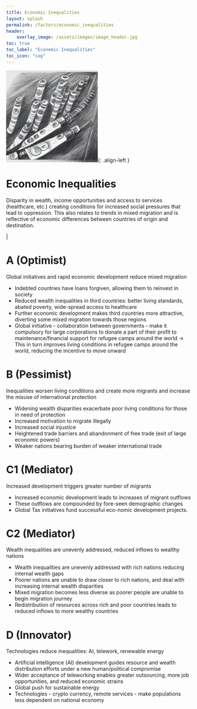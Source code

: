 ```yaml
---
title: Economic Inequalities
layout: splash
permalink: /factors/economic_inequalities
header:
    overlay_image: /assets/images/image_header.jpg
toc: true
toc_label: "Economic Inequalities"
toc_icon: "cog"
---
```


![image-left](/assets/images/economic_inequalities.jpg){: .align-left }

# Economic Inequalities

Disparity in wealth, income opportunities and access to services (healthcare, etc.) creating conditions for increased social pressures that lead to oppression. This also relates to trends in mixed migration and is reflective of economic differences between countries of origin and destination.

|

# A (Optimist)
Global initiatives and rapid economic development reduce mixed migration
* Indebted countries have loans forgiven, allowing them to reinvest in society
* Reduced wealth inequalities in third countries: better living standards, abated poverty, wide-spread access to healthcare
* Further economic development makes third countries more attractive, diverting some mixed migration towards those regions
* Global initiative - collaboration between governments - make it compulsory for large corporations to donate a part of their profit to maintenance/financial support for refugee camps around the world
  &rarr; This in turn improves living conditions in refugee camps around the world, reducing the incentive to move onward


# B (Pessimist)
Inequalities worsen living conditions and create more migrants and increase the misuse of international protection 
* Widening wealth disparities exacerbate poor living conditions for those in need of protection
* Increased motivation to migrate illegally
* Increased social injustice
* Heightened trade barriers and abandonment of free trade (exit of large economic powers)
* Weaker nations bearing burden of weaker international trade


# C1 (Mediator)
Increased development triggers greater number of migrants 
* Increased economic development leads to increases of migrant outflows
* These outflows are compounded by fore-seen demographic changes
* Global Tax initiatives fund successful eco-nomic development projects.


# C2 (Mediator)
Wealth inequalities are unevenly addressed, reduced inflows to wealthy nations
* Wealth inequalities are unevenly addressed with rich nations reducing internal wealth gaps
* Poorer nations are unable to draw closer to rich nations, and deal with increasing internal wealth disparities
* Mixed migration becomes less diverse as poorer people are unable to begin migration journey
* Redistribution of resources across rich and poor countries leads to reduced inflows to more wealthy countries


# D (Innovator)
Technologies reduce inequalities: AI, telework, renewable energy 
* Artificial intelligence (AI) development guides resource and wealth distribution efforts under a new human/political compromise 
* Wider acceptance of teleworking enables greater outsourcing, more job opportunities, and reduced economic strains
* Global push for sustainable energy
* Technologies - crypto currency, remote services - make populations less dependent on national economy
